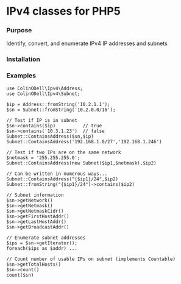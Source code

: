 # IPv4 classes for PHP5

### Purpose

Identify, convert, and enumerate IPv4 IP addresses and subnets

### Installation

### Examples

    use ColinODell\Ipv4\Address;
    use ColinODell\Ipv4\Subnet;

    $ip = Address::fromString('10.2.1.1');
    $sn = Subnet::fromString('10.2.0.0/16');

    // Test if IP is in subnet
    $sn->contains($ip)          // true
    $sn->contains('10.3.1.23')  // false
    Subnet::ContainsAddress($sn,$ip)
    Subnet::ContainsAddress('192.168.1.0/27','192.168.1.246')

    // Test if two IPs are on the same network
    $netmask = '255.255.255.0';
    Subnet::ContainsAddress(new Subnet($ip1,$netmask),$ip2)

    // Can be written in numerous ways...
    Subnet::ContainsAddress("{$ip1}/24",$ip2)
    Subnet::fromString("{$ip1}/24")->contains($ip2)

    // Subnet information
    $sn->getNetwork()
    $sn->getNetmask()
    $sn->getNetmaskCidr()
    $sn->getFirstHostAddr()
    $sn->getLastHostAddr()
    $sn->getBroadcastAddr()

    // Enumerate subnet addresses
    $ips = $sn->getIterator();
    foreach($ips as $addr) ...

    // Count number of usable IPs on subnet (implements Countable)
    $sn->getTotalHosts()
    $sn->count()
    count($sn)
